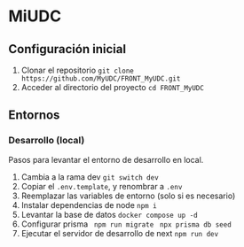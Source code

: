 # MiUDC

## Configuración inicial

1. Clonar el repositorio
   `git clone https://github.com/MyUDC/FRONT_MyUDC.git`
2. Acceder al directorio del  proyecto
   `cd FRONT_MyUDC`

## Entornos

### Desarrollo (local)

Pasos para levantar el entorno de desarrollo en local.

1. Cambia a la rama dev
   `git switch dev`
2. Copiar el `.env.template`, y renombrar a `.env`
3. Reemplazar las variables de entorno (solo si es necesario)
4. Instalar dependencias de node
   ``npm i``
5. Levantar la base de datos
   `docker compose up -d`
6. Configurar prisma
   ` npm run migrate`
   ` npx prisma db seed`
7. Ejecutar el servidor de desarrollo de next
   `npm run dev`
